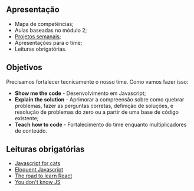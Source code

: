 ## Apresentação
- Mapa de competências;
- Aulas baseadas no módulo 2;
- [Projetos semanais](https://github.com/VaiNaWeb/treinamento-de-javascript/tree/master/projetos);
- Apresentações para o time;
- Leituras obrigatórias.

## Objetivos
Precisamos fortalecer tecnicamente o nosso time. Como vamos fazer isso:

- **Show me the code** - Desenvolvimento em Javascript;
- **Explain the solution** - Aprimorar a compreensão sobre como quebrar problemas, fazer as perguntas corretas, definição de soluções, e resolução de problemas do zero ou a partir de uma base de código existente;
- **Teach how to code** - Fortalecimento do time enquanto multiplicadores de conteúdo.

## Leituras obrigatórias

- [Javascript for cats](http://jsforcats.com/)
- [Eloquent Javascript](https://github.com/braziljs/eloquente-javascript)
- [The road to learn React](https://leanpub.com/the-road-to-learn-react-portuguese)
- [You don't know JS](https://github.com/cezaraugusto/You-Dont-Know-JS)
